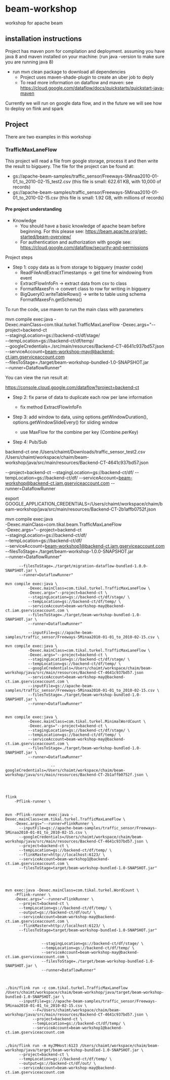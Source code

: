 # beam-workshop
workshop for apache beam

## installation instructions

Project has maven pom for compilation and deployment.
assuming you have java 8 and maven installed on your machine:
(run java -version to make sure you are running java 8)

* run mvn clean package to download all dependencies
  * Project uses maven-shade-plugin to create an uber job to deply
  * To read more information on dataflow and maven: see https://cloud.google.com/dataflow/docs/quickstarts/quickstart-java-maven
   
Currently we will run on google data flow, and in the future we will see how to deploy on flink and spark

## Project
There are two examples in this workshop

### TrafficMaxLaneFlow
This project will read a file from google storage, process it and then write the result to bigquery.
The file for the project can be found at:

* gs://apache-beam-samples/traffic_sensor/Freeways-5Minaa2010-01-01_to_2010-02-15_test2.csv
(this file is small: 622.61 KB, with 10,000 of records)
* gs://apache-beam-samples/traffic_sensor/Freeways-5Minaa2010-01-01_to_2010-02-15.csv
(this file is small: 1.92 GB, with millions of records)


#### Pre project understanding
* Knowledge
    * You should have a basic knowledge of apache beam before beginning. For this please see:
      https://beam.apache.org/get-started/beam-overview/
    * For authentication and authorization with google see:
      https://cloud.google.com/dataflow/security-and-permissions


Project steps
* Step 1: copy data as is from storage to bigquery (master code)
    * ReadFileAndExtractTimestamps -> get time for windowing from event
    * ExtractFlowInfoFn -> extract data from csv to class
    * FormatMaxesFn -> convert class to row for writing in bigquery
    * BigQueryIO.writeTableRows() -> write to table using schema FormatMaxesFn.getSchema()

To run the code, use maven to run the main class with parameters 
    
mvn compile exec:java -Dexec.mainClass=com.tikal.turkel.TrafficMaxLaneFlow -Dexec.args="--project=backend-ct \
          --stagingLocation=gs://backend-ct/df/stage/ \
          --tempLocation=gs://backend-ct/df/temp/ \
          --googleCredentials=./src/main/resources/Backend-CT-4641c937bd57.json
          --serviceAccount=beam-workshop-may@backend-ct.iam.gserviceaccount.com \
          --filesToStage=./target/beam-workshop-bundled-1.0-SNAPSHOT.jar \
          --runner=DataflowRunner"

You can view the run result at:
          
https://console.cloud.google.com/dataflow?project=backend-ct


* Step 2: fix parse of data to duplicate each row per lane information    
   * fix method ExtractFlowInfoFn

* Step 3: add window to data, using options.getWindowDuration(), options.getWindowSlideEvery() for sliding window
   * use MaxFlow for the combine per key (Combine.perKey)
    
* Step 4: Pub/Sub

backend-ct one /Users/chaimt/Downloads/traffic_sensor_test2.csv /Users/chaimt/workspace/chaim/beam-workshop/java/src/main/resources/Backend-CT-4641c937bd57.json

--project=backend-ct
--stagingLocation=gs://backend-ct/df/
--tempLocation=gs://backend-ct/df/
--serviceAccount=beam-workshop@backend-ct.iam.gserviceaccount.com
--runner=DataflowRunner


export GOOGLE_APPLICATION_CREDENTIALS=/Users/chaimt/workspace/chaim/beam-workshop/java/src/main/resources/Backend-CT-2b1affb0752f.json

mvn compile exec:java \
          -Dexec.mainClass=com.tikal.beam.TrafficMaxLaneFlow \
          -Dexec.args="--project=backend-ct \
          --stagingLocation=gs://backend-ct/df/ \
          --tempLocation=gs://backend-ct/df/ \
          --serviceAccount=beam-workshop1@backend-ct.iam.gserviceaccount.com \
          --filesToStage=./target/beam-workshop-1.0.0-SNAPSHOT.jar \
          --runner=DataflowRunner"
          
           
          
          --filesToStage=./target/migration-dataflow-bundled-1.0.0-SNAPSHOT.jar \
          --runner=DataflowRunner"                     
```
mvn compile exec:java \
          -Dexec.mainClass=com.tikal.turkel.TrafficMaxLaneFlow \
          -Dexec.args="--project=backend-ct \
          --stagingLocation=gs://backend-ct/df/stage/ \
          --tempLocation=gs://backend-ct/df/temp/ \
          --serviceAccount=beam-workshop-may@backend-ct.iam.gserviceaccount.com \
          --filesToStage=./target/beam-workshop-bundled-1.0-SNAPSHOT.jar \
          --runner=DataflowRunner"

          --inputFile=gs://apache-beam-samples/traffic_sensor/Freeways-5Minaa2010-01-01_to_2010-02-15.csv \
          
mvn compile exec:java \
          -Dexec.mainClass=com.tikal.turkel.TrafficMaxLaneFlow \
          -Dexec.args="--project=backend-ct \
          --stagingLocation=gs://backend-ct/df/stage/ \
          --tempLocation=gs://backend-ct/df/temp/ \
          --googleCredentials=/Users/chaimt/workspace/chaim/beam-workshop/java/src/main/resources/Backend-CT-4641c937bd57.json
          --serviceAccount=beam-workshop-may@backend-ct.iam.gserviceaccount.com \
          --inputFile=gs://apache-beam-samples/traffic_sensor/Freeways-5Minaa2010-01-01_to_2010-02-15.csv \
          --filesToStage=./target/beam-workshop-bundled-1.0-SNAPSHOT.jar \
          --runner=DataflowRunner"
          
          
mvn compile exec:java \
          -Dexec.mainClass=com.tikal.turkel.MinimalWordCount \
          -Dexec.args="--project=backend-ct \
          --stagingLocation=gs://backend-ct/df/stage/ \
          --tempLocation=gs://backend-ct/df/temp/ \
          --serviceAccount=beam-workshop-may@backend-ct.iam.gserviceaccount.com \
          --filesToStage=./target/beam-workshop-bundled-1.0-SNAPSHOT.jar \
          --runner=DataflowRunner"
          
                    --googleCredentials=/Users/chaimt/workspace/chaim/beam-workshop/java/src/main/resources/Backend-CT-2b1affb0752f.json \
          



flink
    -Pflink-runner \
    
              
mvn -Pflink-runner exec:java -Dexec.mainClass=com.tikal.turkel.TrafficMaxLaneFlow \
    -Dexec.args="--runner=FlinkRunner \
      --inputFile=gs://apache-beam-samples/traffic_sensor/Freeways-5Minaa2010-01-01_to_2010-02-15.csv \
      --googleCredentials=/Users/chaimt/workspace/chaim/beam-workshop/java/src/main/resources/Backend-CT-4641c937bd57.json \
      --project=backend-ct \
      --tempLocation=gs://backend-ct/df/temp/ \
      --flinkMaster=http://localhost:6123/ \
      --serviceAccount=beam-workshop1@backend-ct.iam.gserviceaccount.com \
      --filesToStage=target/beam-workshop-bundled-1.0-SNAPSHOT.jar"
      
      
      
      
mvn exec:java -Dexec.mainClass=com.tikal.turkel.WordCount \
    -Pflink-runner \
    -Dexec.args="--runner=FlinkRunner \
      --project=backend-ct \
      --tempLocation=gs://backend-ct/df/temp/ \
      --output=gs://backend-ct/df/out/ \
      --serviceAccount=beam-workshop-may@backend-ct.iam.gserviceaccount.com \
      --flinkMaster=http://localhost:6123/ \
      --filesToStage=target/beam-workshop-bundled-1.0-SNAPSHOT.jar"
      
      
                --stagingLocation=gs://backend-ct/df/stage/ \
                --tempLocation=gs://backend-ct/df/temp/ \
                --serviceAccount=beam-workshop-may@backend-ct.iam.gserviceaccount.com \
                --filesToStage=./target/beam-workshop-bundled-1.0-SNAPSHOT.jar \
                --runner=DataflowRunner"



./bin/flink run -c com.tikal.turkel.TrafficMaxLaneFlow /Users/chaimt/workspace/chaim/beam-workshop/java/target/beam-workshop-bundled-1.0-SNAPSHOT.jar \
      --inputFile=gs://apache-beam-samples/traffic_sensor/Freeways-5Minaa2010-01-01_to_2010-02-15.csv \
            --F=/Users/chaimt/workspace/chaim/beam-workshop/java/src/main/resources/Backend-CT-4641c937bd57.json \
            --project=backend-ct \
            --tempLocation=gs://backend-ct/df/temp/ \
            --serviceAccount=beam-workshop1@backend-ct.iam.gserviceaccount.com 


./bin/flink run -m myJMHost:6123 /Users/chaimt/workspace/chaim/beam-workshop/java/target/beam-workshop-bundled-1.0-SNAPSHOT.jar \
      --project=backend-ct \
      --tempLocation=gs://backend-ct/df/temp/ \
      --output=gs://backend-ct/df/out/ \
      --serviceAccount=beam-workshop-may@backend-ct.iam.gserviceaccount.com

          
